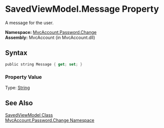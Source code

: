 SavedViewModel.Message Property
===============================
A message for the user.

**Namespace:** [MvcAccount.Password.Change][1]  
**Assembly:** MvcAccount (in MvcAccount.dll)

Syntax
------

```csharp
public string Message { get; set; }
```

### Property Value
Type: [String][2]

See Also
--------
[SavedViewModel Class][3]  
[MvcAccount.Password.Change Namespace][1]  

[1]: ../README.md
[2]: http://msdn2.microsoft.com/en-us/library/s1wwdcbf
[3]: README.md